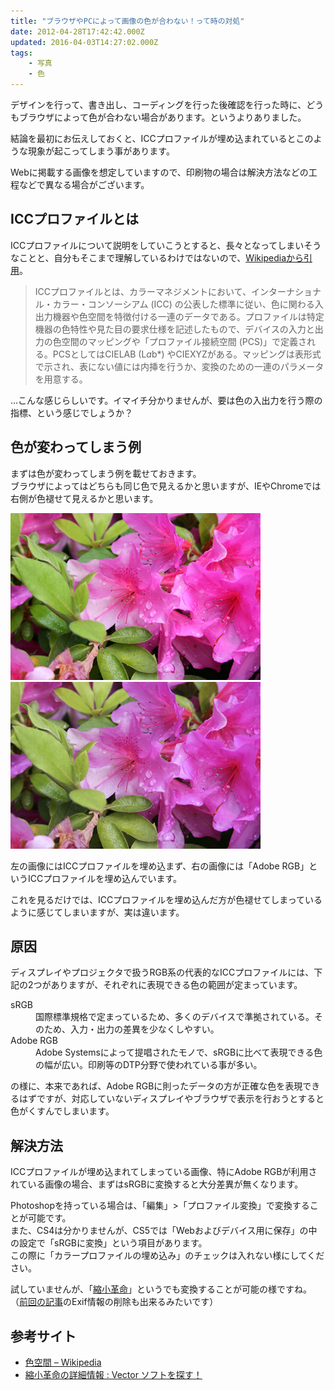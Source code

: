 ```yaml
---
title: "ブラウザやPCによって画像の色が合わない！って時の対処"
date: 2012-04-28T17:42:42.000Z
updated: 2016-04-03T14:27:02.000Z
tags:
    - 写真
    - 色
---
```


デザインを行って、書き出し、コーディングを行った後確認を行った時に、どうもブラウザによって色が合わない場合があります。というよりありました。

結論を最初にお伝えしておくと、ICCプロファイルが埋め込まれているとこのような現象が起こってしまう事があります。

Webに掲載する画像を想定していますので、印刷物の場合は解決方法などの工程などで異なる場合がございます。

## ICCプロファイルとは

ICCプロファイルについて説明をしていこうとすると、長々となってしまいそうなことと、自分もそこまで理解しているわけではないので、[Wikipediaから引用](http://ja.wikipedia.org/wiki/ICC%E3%83%97%E3%83%AD%E3%83%95%E3%82%A1%E3%82%A4%E3%83%AB)。

> ICCプロファイルとは、カラーマネジメントにおいて、インターナショナル・カラー・コンソーシアム (ICC) の公表した標準に従い、色に関わる入出力機器や色空間を特徴付ける一連のデータである。プロファイルは特定機器の色特性や見た目の要求仕様を記述したもので、デバイスの入力と出力の色空間のマッピングや「プロファイル接続空間 (PCS)」で定義される。PCSとしてはCIELAB (L*a*b\*) やCIEXYZがある。マッピングは表形式で示され、表にない値には内挿を行うか、変換のための一連のパラメータを用意する。

…こんな感じらしいです。イマイチ分かりませんが、要は色の入出力を行う際の指標、という感じでしょうか？

## 色が変わってしまう例

まずは色が変わってしまう例を載せておきます。  
 ブラウザによってはどちらも同じ色で見えるかと思いますが、IEやChromeでは右側が色褪せて見えるかと思います。

![](../../assets/images/2016/04/srgb.jpg) ![](../../assets/images/2016/04/adobergb-1.jpg)

左の画像にはICCプロファイルを埋め込まず、右の画像には「Adobe RGB」というICCプロファイルを埋め込んでいます。

これを見るだけでは、ICCプロファイルを埋め込んだ方が色褪せてしまっているように感じてしまいますが、実は違います。

## 原因

ディスプレイやプロジェクタで扱うRGB系の代表的なICCプロファイルには、下記の2つがありますが、それぞれに表現できる色の範囲が定まっています。

<dl><dt>sRGB</dt><dd>国際標準規格で定まっているため、多くのデバイスで準拠されている。そのため、入力・出力の差異を少なくしやすい。</dd><dt>Adobe RGB</dt><dd>Adobe Systemsによって提唱されたモノで、sRGBに比べて表現できる色の幅が広い。印刷等のDTP分野で使われている事が多い。</dd></dl>の様に、本来であれば、Adobe RGBに則ったデータの方が正確な色を表現できるはずですが、対応していないディスプレイやブラウザで表示を行おうとすると色がくすんでしまいます。

## 解決方法

ICCプロファイルが埋め込まれてしまっている画像、特にAdobe RGBが利用されている画像の場合、まずはsRGBに変換すると大分差異が無くなります。

Photoshopを持っている場合は、「編集」>「プロファイル変換」で変換することが可能です。  
 また、CS4は分かりませんが、CS5では「Webおよびデバイス用に保存」の中の設定で「sRGBに変換」という項目があります。  
 この際に「カラープロファイルの埋め込み」のチェックは入れない様にしてください。

試していませんが、「[縮小革命](http://www.vector.co.jp/soft/winnt/art/se488245.html)」というでも変換することが可能の様ですね。  
 （[前回の記事](/201204/smartphone-photo/)のExif情報の削除も出来るみたいです）

## 参考サイト

-   [色空間 – Wikipedia](http://ja.wikipedia.org/wiki/%E8%89%B2%E7%A9%BA%E9%96%93)
-   [縮小革命の詳細情報 : Vector ソフトを探す！](http://www.vector.co.jp/soft/winnt/art/se488245.html)
